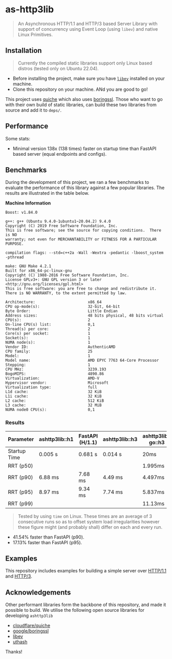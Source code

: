 # as-http3lib
> An Asynchronous HTTP/1.1 and HTTP/3 based Server Library with support of
> concurrency using Event Loop (using `libev`) and native Linux Primitives.

## Installation
> Currently the compiled static libraries support only Linux based distros (tested only on Ubuntu 22.04).
* Before installing the project, make sure you have [`libev`](https://github.com/enki/libev) installed on your machine.
* Clone this repository on your machine. ANd you are good to go!

This project uses [quiche](https://github.com/cloudflare/quiche) which also uses [boringssl](github.com/google/boringssl). 
Those who want to go with their own build of static libraries, can build these two libraries from source and add it to `deps/`.

## Performance
Some stats:
* Minimal version 138x (138 times) faster on startup time than FastAPI based server (equal endpoints and configs).

## Benchmarks
During the development of this project, we ran a few benchmarks to evaluate the 
performance of this library against a few popular libraries. The results are illustrated
in the table below.

**Machine Information**
```
Boost: v1.84.0

g++: g++ (Ubuntu 9.4.0-1ubuntu1~20.04.2) 9.4.0
Copyright (C) 2019 Free Software Foundation, Inc.
This is free software; see the source for copying conditions.  There is NO
warranty; not even for MERCHANTABILITY or FITNESS FOR A PARTICULAR PURPOSE.

compilation flags: --std=c++2a -Wall -Wextra -pedantic -lboost_system -pthread

make: GNU Make 4.2.1
Built for x86_64-pc-linux-gnu
Copyright (C) 1988-2016 Free Software Foundation, Inc.
License GPLv3+: GNU GPL version 3 or later <http://gnu.org/licenses/gpl.html>
This is free software: you are free to change and redistribute it.
There is NO WARRANTY, to the extent permitted by law.

Architecture:                       x86_64
CPU op-mode(s):                     32-bit, 64-bit
Byte Order:                         Little Endian
Address sizes:                      48 bits physical, 48 bits virtual
CPU(s):                             2
On-line CPU(s) list:                0,1
Thread(s) per core:                 2
Core(s) per socket:                 1
Socket(s):                          1
NUMA node(s):                       1
Vendor ID:                          AuthenticAMD
CPU family:                         25
Model:                              1
Model name:                         AMD EPYC 7763 64-Core Processor
Stepping:                           1
CPU MHz:                            3239.193
BogoMIPS:                           4890.86
Virtualization:                     AMD-V
Hypervisor vendor:                  Microsoft
Virtualization type:                full
L1d cache:                          32 KiB
L1i cache:                          32 KiB
L2 cache:                           512 KiB
L3 cache:                           32 MiB
NUMA node0 CPU(s):                  0,1
```

### Results

Parameter        | ashttp3lib::h1  | FastAPI (H/1.1)| ashttp3lib::h3  | ashttp3lib-go::h3
-----------------|-----------------|----------------|-----------------|-------------------
Startup Time     | 0.005 s         | 0.681 s        | 0.014 s         | 20ms
RRT (p50)        |                 |                |                 | 1.995ms
RRT (p90)        | 6.88 ms         | 7.68 ms        | 4.49 ms         | 4.497ms
RRT (p95)        | 8.97 ms         | 9.34 ms        | 7.74 ms         | 5.837ms
RRT (p99)        |                 |                |                 | 11.13ms

> Tested by using `time` on Linux. These times are an average of 3 consecutive runs so as to
> offset system load irregularities however these figure might (and probably shall) differ on
> each and every run.

- 41.54% faster than FastAPI (p90).
- 17.13% faster than FastAPI (p95).

## Examples
This repository includes examples for building a simple server over [HTTP/1.1](./examples/h1_server.cpp) and [HTTP/3](./examples/http3-server-sample.cpp).

## Acknowledgements
Other performant libraries form the backbone of this repository, and made it possible to build. We 
utilise the following open source libraries for developing `ashttp3lib`
- [cloudflare/quiche](https://github.com/cloudflare/quiche/)
- [google/boringssl](https://github.com/google/boringssl/)
- [libev](http://software.schmorp.de/pkg/libev.html)
- [uthash](https://troydhanson.github.io/uthash/)

Thanks!
